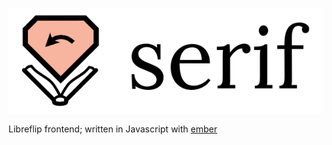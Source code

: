![Libreflip serif](serif.png)

Libreflip frontend; written in Javascript with [ember](https://emberjs.com/)
